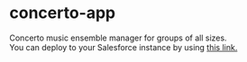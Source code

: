 # concerto-app
Concerto music ensemble manager for groups of all sizes.<br/>
You can deploy to your Salesforce instance by using <a href="https://githubsfdeploy.herokuapp.com/">this link.</a>
